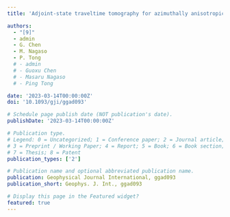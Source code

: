 ```yaml
---
title: 'Adjoint-state traveltime tomography for azimuthally anisotropic media in spherical coordinates'

authors:
  - "[9]"
  - admin
  - G. Chen
  - M. Nagaso
  - P. Tong
  # - admin
  # - Guoxu Chen
  # - Masaru Nagaso
  # - Ping Tong

date: '2023-03-14T00:00:00Z'
doi: '10.1093/gji/ggad093'

# Schedule page publish date (NOT publication's date).
publishDate: '2023-03-14T00:00:00Z'

# Publication type.
# Legend: 0 = Uncategorized; 1 = Conference paper; 2 = Journal article;
# 3 = Preprint / Working Paper; 4 = Report; 5 = Book; 6 = Book section;
# 7 = Thesis; 8 = Patent
publication_types: ['2']

# Publication name and optional abbreviated publication name.
publication: Geophysical Journal International, ggad093
publication_short: Geophys. J. Int., ggad093

# Display this page in the Featured widget?
featured: true
---
```

